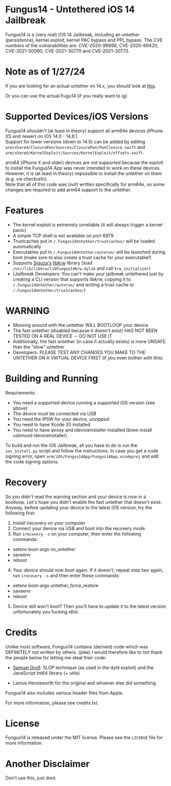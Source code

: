 # Fungus14 - Untethered iOS 14 Jailbreak

Fungus14 is a (very real) iOS 14 Jailbreak, including an untether (persistence), kernel exploit, kernel PAC bypass and PPL bypass.
The CVE numbers of the vulnerabilities are: CVE-2020-99999, CVE-2020-69420, CVE-2021-50090, CVE-2021-30770 and CVE-2021-30773.

# Note as of 1/27/24
If you are looking for an actual untether on 14.x, you should look at 
[this](https://github.com/AppInstalleriOSGH/Taurine-Haxx).

Or you can use the actual Fugu14 (if you really want to ig)
# Supported Devices/iOS Versions

Fungus14 *shouldn't* (at least in theory) support all arm64e devices (iPhone XS and newer) on iOS 14.0 - 14.8.1.  
Support for lower versions (down to 14.0) can be added by editing `arm/shared/ClosurePwn/Sources/ClosurePwn/PwnClosure.swift` and `arm/shared/KernelExploit/Sources/KernelExploit/offsets.swift`.  

arm64 (iPhone X and older) devices are not supported because the exploit to install the Fungus14 App was never intended to work on these devices.  
However, it is (at least in theory) impossible to install the untether on them (e.g. via checkra1n).  
Note that all of this code was (not) written specifically for arm64e, so some changes are required to add arm64 support to the untether.

# Features

- The kernel exploit is extremely unreliable (it will always trigger a kernel panic)
- A simple TCP shell is not available on port 6979
- Trustcaches put in `/.Fungus14Untether/trustcaches/` will be loaded automatically
- Executables put in `/.Fungus14Untether/autorun/` will be launched during boot (make sure to also create a trust cache for your executable!)
- Supports [Siguza's](https://twitter.com/s1guza) [libkrw](https://github.com/Siguza/libkrw) library (load `/usr/lib/libkrw/libFungus14Krw.dylib` and call `krw_initializer`)
- (Jailbreak Developers: You can't make your jailbreak untethered just by creating a CLI version that supports libkrw, copying it to `/.Fungus14Untether/autorun/` and writing a trust cache to `/.Fungus14Untether/trustcaches/`)

# WARNING

- Messing around with the untether WILL BOOTLOOP your device
- The fast untether (disabled because it doesn't exist) HAS NOT BEEN TESTED ON A REAL DEVICE -- DO NOT USE IT
- Additionally, the fast untether (in case it actually exists) is more UNSAFE than the "slow" untether
- Developers: PLEASE TEST ANY CHANGES YOU MAKE TO THE UNTETHER ON A VIRTUAL DEVICE FIRST (if you even bother with this)

# Building and Running

Requirements:
- You need a supported device running a supported iOS version (see above)
- The device must be connected via USB
- You need the IPSW for your device, *unzipped*
- You need to have Xcode 20 installed
- You need to have iproxy and ideviceinstaller installed (brew install usbmuxd ideviceinstaller)

To build and run the iOS Jailbreak, all you have to do is run the `ios_install.py` script and follow the instructions.
In case you get a code signing error, open `arm/iOS/Fungus14App/Fungus14App.xcodeproj` and edit the code signing options.

# Recovery

So you didn't read the warning section and your device is now in a bootloop. Let's hope you didn't enable the fast untether that doesn't exist.
Anyway, before updating your device to the latest iOS version, try the following first:

1. Install irecovery on your computer
2. Connect your device via USB and boot into the recovery mode
3. Run `irecovery -s` on your computer, then enter the following commands:
- setenv boot-args no_untether
- saveenv
- reboot
4. Your device should now boot again. If it doesn't, repeat step two again, run `irecovery -s` and then enter these commands:
- setenv boot-args untether_force_restore
- saveenv
- reboot
5. Device still won't boot? Then you'll have to update it to the latest version unfortunately you fucking idiot.

# Credits

Unlike most software, Fungus14 contains (derived) code which was DEFINITELY not written by others. (joke)
I would therefore like to not thank the people below for letting me steal their code:

- [Samuel Groß](https://twitter.com/5aelo): SLOP technique (as used in the dyld exploit) and the JavaScript Int64 library (+ utils)

- Lienus Henzeworth for the original and whoever else did something

Fungus14 also includes various header files from Apple.  

For more information, please see credits.txt.

# License

Fungus14 is released under the MIT license. Please see the `LICENSE` file for more information.

# Another Disclaimer

Don't use this, just dont.
